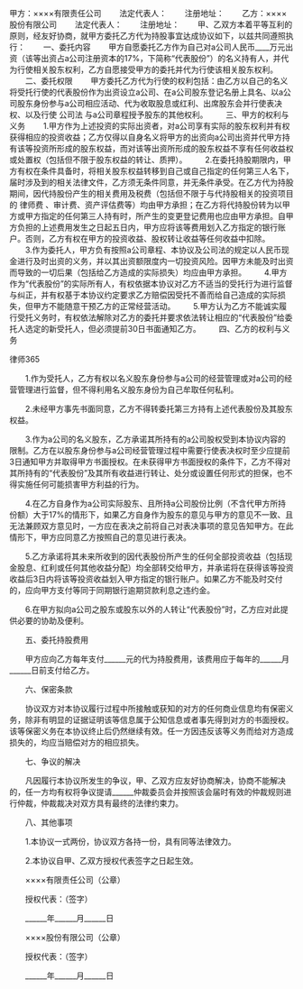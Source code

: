 
 甲方：××××有限责任公司 
 　　法定代表人： 
 　　注册地址： 
 　　乙方：××××股份有限公司 
 　　法定代表人： 
 　　注册地址： 
 　　甲、乙双方本着平等互利的原则，经友好协商，就甲方委托乙方代为持股事宜达成协议如下，以兹共同遵照执行： 
 　　一、委托内容 
 　　甲方自愿委托乙方作为自己对a公司人民币____万元出资（该等出资占a公司注册资本的17%，下简称“代表股份”）的名义持有人，并代为行使相关股东权利，乙方自愿接受甲方的委托并代为行使该相关股东权利。 
 　　二、委托权限 
 　　甲方委托乙方代为行使的权利包括：由乙方以自己的名义将受托行使的代表股份作为出资设立a公司、在a公司股东登记名册上具名、以a公司股东身份参与a公司相应活动、代为收取股息或红利、出席股东会并行使表决权、以及行使
公司法
与a公司章程授予股东的其他权利。 
 　　三、甲方的权利与义务 
 　　1.甲方作为上述投资的实际出资者，对a公司享有实际的股东权利并有权获得相应的投资收益；乙方仅得以自身名义将甲方的出资向a公司出资并代甲方持有该等投资所形成的股东权益，而对该等出资所形成的股东权益不享有任何收益权或处置权（包括但不限于股东权益的转让、质押）。 
 　　2.在委托持股期限内，甲方有权在条件具备时，将相关股东权益转移到自己或自己指定的任何第三人名下，届时涉及到的相关法律文件，乙方须无条件同意，并无条件承受。在乙方代为持股期间，因代持股份产生的相关费用及税费（包括但不限于与代持股相关的投资项目的
律师费
、审计费、资产评估费等）均由甲方承担；在乙方将代持股份转为以甲方或甲方指定的任何第三人持有时，所产生的变更登记费用也应由甲方承担。自甲方负担的上述费用发生之日起五日内，甲方应将该等费用划入乙方指定的银行账户。否则，乙方有权在甲方的投资收益、股权转让收益等任何收益中扣除。 
 　　3.作为委托人，甲方负有按照a公司章程、本协议及公司法的规定以人民币现金进行及时出资的义务，并以其出资额限度内一切投资风险。因甲方未能及时出资而导致的一切后果（包括给乙方造成的实际损失）均应由甲方承担。 
 　　4.甲方作为“代表股份”的实际所有人，有权依据本协议对乙方不适当的受托行为进行监督与纠正，并有权基于本协议约定要求乙方赔偿因受托不善而给自己造成的实际损失，但甲方不能随意干预乙方的正常经营活动。 
 　　5.甲方认为乙方不能诚实履行受托义务时，有权依法解除对乙方的委托并要求依法转让相应的“代表股份”给委托人选定的新受托人，但必须提前30日书面通知乙方。 
 　　四、乙方的权利与义务 




 
律师365






 　　1.作为受托人，乙方有权以名义股东身份参与a公司的经营管理或对a公司的经营管理进行监督，但不得利用名义股东身份为自己牟取任何私利。 

 　　2.未经甲方事先书面同意，乙方不得转委托第三方持有上述代表股份及其股东权益。 

 　　3.作为a公司的名义股东，乙方承诺其所持有的a公司股权受到本协议内容的限制。乙方在以股东身份参与a公司经营管理过程中需要行使表决权时至少应提前3日通知甲方并取得甲方书面授权。在未获得甲方书面授权的条件下，乙方不得对其所持有的“代表股份”及其所有收益进行转让、处分或设置任何形式的担保，也不得实施任何可能损害甲方利益的行为。 

 　　4.在乙方自身作为a公司实际股东、且所持a公司股份比例（不含代甲方所持份额）大于17%的情形下，如果乙方自身作为股东的意见与甲方的意见不一致、且无法兼顾双方意见时，一方应在表决之前将自己对表决事项的意见告知甲方。在此情形下，甲方应同意乙方按照自己的意见进行表决。 

 　　5.乙方承诺将其未来所收到的因代表股份所产生的任何全部投资收益（包括现金股息、红利或任何其他收益分配）均全部转交给甲方，并承诺将在获得该等投资收益后3日内将该等投资收益划入甲方指定的银行账户。如果乙方不能及时交付的，应向甲方支付等同于同期银行逾期贷款利息之违约金。 

 　　6.在甲方拟向a公司之股东或股东以外的人转让“代表股份”时，乙方应对此提供必要的协助及便利。 

 　　五、委托持股费用 

 　　甲方应向乙方每年支付______元的代为持股费用，该费用应于每年的______月______日前支付给乙方。 

 　　六、保密条款 

 　　协议双方对本协议履行过程中所接触或获知的对方的任何商业信息均有保密义务，除非有明显的证据证明该等信息属于公知信息或者事先得到对方的书面授权。该等保密义务在本协议终止后仍然继续有效。任一方因违反该等义务而给对方造成损失的，均应当赔偿对方的相应损失。 

 　　七、争议的解决 

 　　凡因履行本协议所发生的争议，甲、乙双方应友好协商解决，协商不能解决的，任一方均有权将争议提请______仲裁委员会并按照该会届时有效的仲裁规则进行仲裁，仲裁裁决对双方具有最终的法律约束力。 

 　　八、其他事项 

 　　1.本协议一式两份，协议双方各持一份，具有同等法律效力。 

 　　2.本协议自甲、乙双方授权代表签字之日起生效。 

 　　××××有限责任公司（公章） 

 　　授权代表：（签字） 

 　　______年______月______日 

 　　××××股份有限公司（公章） 

 　　授权代表：（签字） 

 　　______年______月______日 


 

 
 
 
 
 
  


  
 

  


  


  
 
 
 
 

